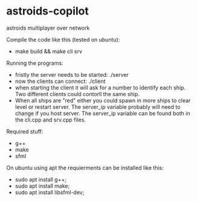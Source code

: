 # astroids-copilot
astroids multiplayer over network

Compile the code like this (tested on ubuntu):
  * make build && make cli srv

Running the programs:
  * fristly the server needs to be started: ./server
  * now the clients can connect: ./client
  * when starting the client it will ask for a number to identify each ship. Two different clients could contorll the same ship.
  * When all ships are "red" either you could spawn in more ships to clear level or restart server.
The server_ip variable probably will need to change if you host server.
The server_ip variable can be found both in the cli.cpp and srv.cpp files.

Required stuff:
  * g++
  * make
  * sfml
  
On ubuntu using apt the requierments can be installed like this:
  * sudo apt install g++;
  * sudo apt install make;
  * sudo apt install libsfml-dev;
